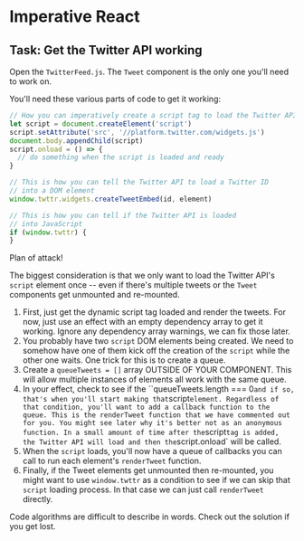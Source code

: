 # Imperative React

## Task: Get the Twitter API working

Open the `TwitterFeed.js`. The `Tweet` component is the only one you'll need to work on.

You'll need these various parts of code to get it working:

```js
// How you can imperatively create a script tag to load the Twitter API
let script = document.createElement('script')
script.setAttribute('src', '//platform.twitter.com/widgets.js')
document.body.appendChild(script)
script.onload = () => {
  // do something when the script is loaded and ready
}

// This is how you can tell the Twitter API to load a Twitter ID
// into a DOM element
window.twttr.widgets.createTweetEmbed(id, element)

// This is how you can tell if the Twitter API is loaded
// into JavaScript
if (window.twttr) {
}
```

Plan of attack!

The biggest consideration is that we only want to load the Twitter API's `script` element once -- even if there's multiple tweets or the `Tweet` components get unmounted and re-mounted.

1. First, just get the dynamic script tag loaded and render the tweets. For now, just use an effect with an empty dependency array to get it working. Ignore any dependency array warnings, we can fix those later.
2. You probably have two `script` DOM elements being created. We need to somehow have one of them kick off the creation of the `script` while the other one waits. One trick for this is to create a queue.
3. Create a `queueTweets = []` array OUTSIDE OF YOUR COMPONENT. This will allow multiple instances of elements all work with the same queue.
4. In your effect, check to see if the ``queueTweets.length === 0`and if so, that's when you'll start making that`script`element. Regardless of that condition, you'll want to add a callback function to the queue. This is the renderTweet function that we have commented out for you. You might see later why it's better not as an anonymous function. In a small amount of time after the`script`tag is added, the Twitter API will load and then the`script.onload` will be called.
5. When the `script` loads, you'll now have a queue of callbacks you can call to run each element's `renderTweet` function.
6. Finally, if the Tweet elements get unmounted then re-mounted, you might want to use `window.twttr` as a condition to see if we can skip that `script` loading process. In that case we can just call `renderTweet` directly.

Code algorithms are difficult to describe in words. Check out the solution if you get lost.
